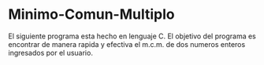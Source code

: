 # Minimo-Comun-Multiplo
El siguiente programa esta hecho en lenguaje C. El objetivo del programa es encontrar de manera rapida y efectiva el m.c.m. de dos numeros enteros ingresados por el usuario.
